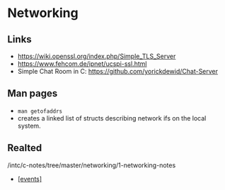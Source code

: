 # Networking

## Links

* https://wiki.openssl.org/index.php/Simple_TLS_Server
* https://www.fehcom.de/ipnet/ucspi-ssl.html
* Simple Chat Room in C: https://github.com/yorickdewid/Chat-Server

## Man pages

* `man getofaddrs`
 * creates a linked list of structs describing network ifs on the local system.

## Realted
/intc/c-notes/tree/master/networking/1-networking-notes
* [[events]](/../../events/1-events-notes)
